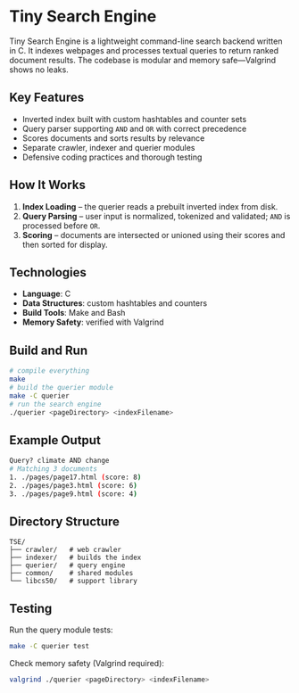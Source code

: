 # Tiny Search Engine

Tiny Search Engine is a lightweight command-line search backend written in C. It indexes webpages and processes textual queries to return ranked document results. The codebase is modular and memory safe—Valgrind shows no leaks.

## Key Features
- Inverted index built with custom hashtables and counter sets
- Query parser supporting `AND` and `OR` with correct precedence
- Scores documents and sorts results by relevance
- Separate crawler, indexer and querier modules
- Defensive coding practices and thorough testing

## How It Works
1. **Index Loading** – the querier reads a prebuilt inverted index from disk.
2. **Query Parsing** – user input is normalized, tokenized and validated; `AND` is processed before `OR`.
3. **Scoring** – documents are intersected or unioned using their scores and then sorted for display.

## Technologies
- **Language**: C
- **Data Structures**: custom hashtables and counters
- **Build Tools**: Make and Bash
- **Memory Safety**: verified with Valgrind

## Build and Run
```bash
# compile everything
make
# build the querier module
make -C querier
# run the search engine
./querier <pageDirectory> <indexFilename>
```

## Example Output
```bash
Query? climate AND change
# Matching 3 documents
1. ./pages/page17.html (score: 8)
2. ./pages/page3.html (score: 6)
3. ./pages/page9.html (score: 4)
```

## Directory Structure
```
TSE/
├── crawler/   # web crawler
├── indexer/   # builds the index
├── querier/   # query engine
├── common/    # shared modules
└── libcs50/   # support library
```

## Testing
Run the query module tests:
```bash
make -C querier test
```
Check memory safety (Valgrind required):
```bash
valgrind ./querier <pageDirectory> <indexFilename>
```
